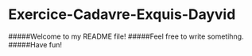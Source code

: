 # Exercice-Cadavre-Exquis-Dayvid

#####Welcome to my README file!
#####Feel free to write sometihng.
#####Have fun!
